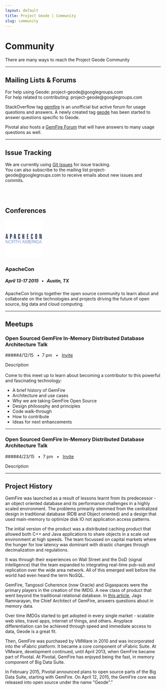 ```yaml
---
layout: default
title: Project Geode | Community
slug: community
---
```


# Community

There are many ways to reach the Project Geode Community

***

<div class='sidebar'>
<h2 id='mailing-lists'> Mailing Lists & Forums </h2>
<p>
For help using Geode: project-geode@googlegroups.com
<br>
For help related to contributing: project-geode@googlegroups.com
</p>
<p>
StackOverflow tag <a href='http://stackoverflow.com/questions/tagged/gemfire'>gemfire</a> is an unofficial but active forum for usage questions and answers. A newly created tag <a href="http://stackoverflow.com/questions/tagged/geode">geode</a> has been started to answer questions specific to Geode.
</p>
<p>
Pivotal also hosts a <a href='https://support.pivotal.io/hc/communities/public/topics/200053218-Pivotal-GemFire-Forum'>GemFire Forum</a> that will have answers to many usage questions as well.
</p>
<hr>

<h2> Issue Tracking </h2>
<p>
We are currently using <a href="https://github.com/project-geode/docs/issues">Git Issues</a> for issue tracking.
<br>
You can also subscribe to the mailing list project-geode@googlegroups.com to receive emails about new issues and commits.
</p>

<br>
<br>
</div>



## Conferences

<img class='event-image' src='/images/events/apachecon.png'>

### ApacheCon

##### April 13-17 2015 &nbsp; • &nbsp; Austin, TX

<div class='description'>ApacheCon brings together the open source community to learn about and collaborate on the technologies and projects driving the future of open source, big data and cloud computing.</div>

***

## Meetups


### Open Sourced GemFire In-Memory Distributed Database Architecture Talk

#####4/12/15 &nbsp; • &nbsp;7 pm &nbsp; • &nbsp; <a href="http://www.meetup.com/Pivotal-Open-Source-Hub-at-ApacheCon/events/221503278/">Invite</a>&nbsp;&nbsp;&nbsp;&nbsp;&nbsp;

<div class='description'>Description</div><br>
Come to this meet up to learn about becoming a contributor to this powerful and fascinating technology:

<ul>
<li>A brief history of GemFire</li> 
<li>Architecture and use cases </li>
<li>Why we are taking GemFire Open Source</li> 
<li>Design philosophy and principles</li> 
<li>Code walk-through </li>
<li>How to contribute</li> 
<li>Ideas for next enhancements</li>
</ul>


***

### Open Sourced GemFire In-Memory Distributed Database Architecture Talk

#####4/23/15 &nbsp; • &nbsp;7 pm &nbsp; • &nbsp; <a href="http://www.meetup.com/Pivotal-Open-Source-Hub-at-ApacheCon/events/221503278/">Invite</a>&nbsp;&nbsp;&nbsp;&nbsp;&nbsp;

<div class='description'>Description</div>




***

## Project History

GemFire was launched as a result of lessons learnt from its predecessor - an object oriented database and its performance challenges in a highly scaled environment. The problems primarily stemmed from the centralized design in traditional database (RDB and Object oriented) and a design that used main-memory to optimize disk IO not application access patterns. 

The initial version of the product was a distributed caching product that allowed both C++ and Java applications to share objects in a scale out environment at high speeds. The team focussed on capital markets where the hunger for low latency was dominant with drastic changes through decimalization and regulations. 

It was through their experiences on Wall Street and the DoD (signal intelligence) that the team expanded to integrating real-time pub-sub and replication over the wide area network. All of this emerged well before the world had even heard the term NoSQL. 

GemFire, Tangosol Coherence (now Oracle) and Gigaspaces were the primary players in the creation of the IMDG. A new class of product that went beyond the traditional relational database. In <a href="http://www.infoq.com/articles/in-memory-data-grids">this article</a>, Jags Ramnarayan, the Chief Architect of GemFire, answers questions about in memory data.

Over time IMDGs started to get adopted in every single market - scalable web sites, travel apps, internet of things, and others.  Anyplace differentiation can be achieved through speed and immediate access to data, Geode is a great fit. 

Then, GemFire was purchased by VMWare in 2010 and was incorporated into the vFabric platform. It became a core component of vFabric Suite. At VMware, development continued, until April 2013, when GemFire became part of Pivotal. At Pivotal, GemFire has enjoyed being the fast, in memory component of Big Data Suite.

In February 2015, Pivotal announced plans to open source parts of the Big Data Suite, starting with GemFire.  On April 12, 2015, the GemFire core was released into open source under the name "Geode"."






